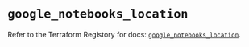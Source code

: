 # `google_notebooks_location`

Refer to the Terraform Registory for docs: [`google_notebooks_location`](https://registry.terraform.io/providers/hashicorp/google-beta/4.72.1/docs/resources/google_notebooks_location).
